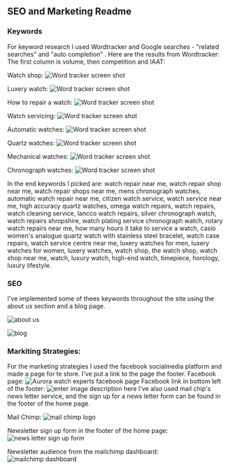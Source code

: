 ﻿
## SEO and Marketing Readme
### Keywords

For keyword research I used Wordtracker and Google searches - "related searches" and "auto completion" .
Here are the results from Wordtracker:
The first column is volume, then competition and IAAT:

Watch shop:
![Word tracker screen shot](https://res.cloudinary.com/dmvf3llw4/image/upload/v1683288350/firefox_l82QLwKjFk_vr1ctd.jpg)

Luxery watch:
![Word tracker screen shot](https://res.cloudinary.com/dmvf3llw4/image/upload/v1683248375/firefox_ABgPcj7CzW_ifpymk.jpg)

How to repair a watch:
![Word tracker screen shot](https://res.cloudinary.com/dmvf3llw4/image/upload/v1683248745/firefox_Dd4nnXQeNq_qdemkr.jpg)

Watch servicing:
![Word tracker screen shot](https://res.cloudinary.com/dmvf3llw4/image/upload/v1683287615/firefox_AcJi6z49pM_j0aid0.jpg)

Automatic watches:
![Word tracker screen shot](https://res.cloudinary.com/dmvf3llw4/image/upload/v1683286553/firefox_ZLCP2wSbKK_frmgwv.jpg)

Quartz watches:
![Word tracker screen shot](https://res.cloudinary.com/dmvf3llw4/image/upload/v1683286767/firefox_0xIyAEjAeu_b9o7oq.jpg)

Mechanical watches:
![Word tracker screen shot](https://res.cloudinary.com/dmvf3llw4/image/upload/v1683286947/firefox_g4K0m1Bv7C_gonhf3.jpg)

Chronograph watches:
![Word tracker screen shot](https://res.cloudinary.com/dmvf3llw4/image/upload/v1683287726/firefox_DR8pSrHeaA_ombamh.jpg)

In the end keywords I picked are:
watch repair near me, watch repair shop near me, watch repair shops near me, mens chronograph watches, automatic watch repair near me, citizen watch service, watch service near me,  high accuracy quartz watches, omega watch repairs, watch repairs, watch cleaning service, lancco watch repairs, silver chronograph watch, watch repairs shropshire, watch plating service chronograph watch, rotary watch repairs near me, how many hours it take to service a watch, casio women's analogue quartz watch with stainless steel bracelet, watch case repairs, watch service centre near me, luxery watches for men, luxery watches for women, luxery watches, watch shop, the watch shop, watch shop near me, watch, luxury watch, high-end watch, timepiece, horology, luxury lifestyle.
### SEO
I've implemented some of thees keywords throughout the site using the about us section and a blog page.

![about us](https://res.cloudinary.com/dmvf3llw4/image/upload/v1683198410/aboutus_bptcof.jpg)

![blog](https://res.cloudinary.com/dmvf3llw4/image/upload/v1683199156/blog_post_f8uyly.jpg)

### Markiting Strategies:
For the marketing strategies I used the facebook socialmedia platform and made a page for te store.  I've put a link to the page the footer.
Facebook page:
![Aurora watch experts facebook page](https://res.cloudinary.com/dmvf3llw4/image/upload/v1683290998/chrome_SKHa3aIMOa_ks2l6k.jpg)
Facebook link in bottom left of the footer:
![enter image description here](https://res.cloudinary.com/dmvf3llw4/image/upload/v1683291084/chrome_imuJ60Y78U_ddehtl.jpg)
I've also used mail chip's news letter service, and the sign up for a news letter form can be found in the footer of the home page.

Mail Chimp:
![mail chimp logo](https://res.cloudinary.com/dmvf3llw4/image/upload/v1683291133/chrome_2i0btmjBmo_dr9xs2.jpg)

Newsletter sign up form in the footer of the home page:
![news letter sign up form](https://res.cloudinary.com/dmvf3llw4/image/upload/v1683291219/chrome_kp6ntFAMRC_ecdibo.jpg)

Newsletter audience from the mailchimp dashboard:
![mailchimp dashboard](https://res.cloudinary.com/dmvf3llw4/image/upload/v1683291378/chrome_Ym4Ox9sP1x_acdwbq.jpg)






